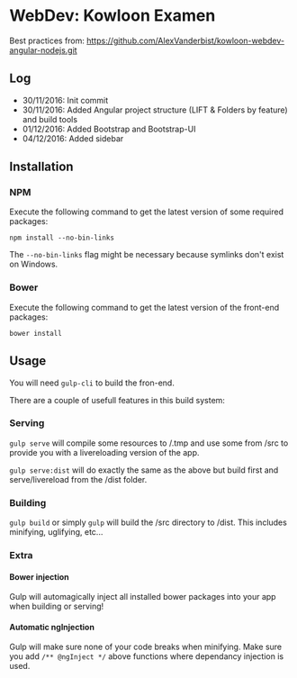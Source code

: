WebDev: Kowloon Examen
======================


Best practices from:
https://github.com/AlexVanderbist/kowloon-webdev-angular-nodejs.git


Log
---

- 30/11/2016: Init commit
- 30/11/2016: Added Angular project structure (LIFT & Folders by feature) and build tools
- 01/12/2016: Added Bootstrap and Bootstrap-UI
- 04/12/2016: Added sidebar



Installation
------------

### NPM

Execute the following command to get the latest version of some required packages:

```terminal
npm install --no-bin-links
```

The `--no-bin-links` flag might be necessary because symlinks don't exist on Windows.

### Bower

Execute the following command to get the latest version of the front-end packages:

```terminal
bower install 
```


Usage
-----

You will need `gulp-cli` to build the fron-end.

There are a couple of usefull features in this build system:

### Serving

`gulp serve` will compile some resources to /.tmp and use some from /src to provide you with a livereloading version of the app.

`gulp serve:dist` will do exactly the same as the above but build first and serve/livereload from the /dist folder. 

### Building

`gulp build` or simply `gulp` will build the /src directory to /dist. This includes minifying, uglifying, etc...

### Extra

#### Bower injection

Gulp will automagically inject all installed bower packages into your app when building or serving!

#### Automatic ngInjection

Gulp will make sure none of your code breaks when minifying. Make sure you add `/** @ngInject */` above functions where dependancy injection is used.